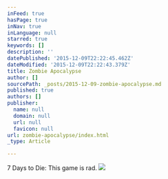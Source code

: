 ```yaml
---
inFeed: true
hasPage: true
inNav: true
inLanguage: null
starred: true
keywords: []
description: ''
datePublished: '2015-12-09T22:22:45.462Z'
dateModified: '2015-12-09T22:22:43.379Z'
title: Zombie Apocalypse
author: []
sourcePath: _posts/2015-12-09-zombie-apocalypse.md
published: true
authors: []
publisher:
  name: null
  domain: null
  url: null
  favicon: null
url: zombie-apocalypse/index.html
_type: Article

---
```

7 Days to Die: This game is rad.
![](https://the-grid-user-content.s3-us-west-2.amazonaws.com/10e2dd4b-753b-4b16-b8ae-857c831b27b0.jpg)